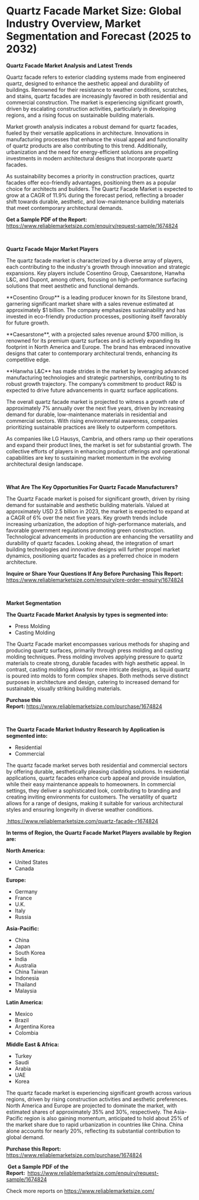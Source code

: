<p><h1>Quartz Facade Market Size: Global Industry Overview, Market Segmentation and Forecast (2025 to 2032)</h1></p><p><strong>Quartz Facade Market Analysis and Latest Trends</strong></p>
<p><p>Quartz facade refers to exterior cladding systems made from engineered quartz, designed to enhance the aesthetic appeal and durability of buildings. Renowned for their resistance to weather conditions, scratches, and stains, quartz facades are increasingly favored in both residential and commercial construction. The market is experiencing significant growth, driven by escalating construction activities, particularly in developing regions, and a rising focus on sustainable building materials.</p><p>Market growth analysis indicates a robust demand for quartz facades, fueled by their versatile applications in architecture. Innovations in manufacturing processes that enhance the visual appeal and functionality of quartz products are also contributing to this trend. Additionally, urbanization and the need for energy-efficient solutions are propelling investments in modern architectural designs that incorporate quartz facades.</p><p>As sustainability becomes a priority in construction practices, quartz facades offer eco-friendly advantages, positioning them as a popular choice for architects and builders. The Quartz Facade Market is expected to grow at a CAGR of 11.9% during the forecast period, reflecting a broader shift towards durable, aesthetic, and low-maintenance building materials that meet contemporary architectural demands.</p></p>
<p><strong>Get a Sample PDF of the Report:&nbsp;</strong> <a href="https://www.reliablemarketsize.com/enquiry/request-sample/1674824?utm_campaign=2520&utm_medium=2&utm_source=Github&utm_content=ia&utm_term=25032025&utm_id=quartz-facade">https://www.reliablemarketsize.com/enquiry/request-sample/1674824</a></p>
<p>&nbsp;</p>
<p><strong>Quartz Facade Major Market Players</strong></p>
<p><p>The quartz facade market is characterized by a diverse array of players, each contributing to the industry's growth through innovation and strategic expansions. Key players include Cosentino Group, Caesarstone, Hanwha L&C, and Dupont, among others, focusing on high-performance surfacing solutions that meet aesthetic and functional demands.</p><p>**Cosentino Group** is a leading producer known for its Silestone brand, garnering significant market share with a sales revenue estimated at approximately $1 billion. The company emphasizes sustainability and has invested in eco-friendly production processes, positioning itself favorably for future growth.</p><p>**Caesarstone**, with a projected sales revenue around $700 million, is renowned for its premium quartz surfaces and is actively expanding its footprint in North America and Europe. The brand has embraced innovative designs that cater to contemporary architectural trends, enhancing its competitive edge.</p><p>**Hanwha L&C** has made strides in the market by leveraging advanced manufacturing technologies and strategic partnerships, contributing to its robust growth trajectory. The company’s commitment to product R&D is expected to drive future advancements in quartz surface applications.</p><p>The overall quartz facade market is projected to witness a growth rate of approximately 7% annually over the next five years, driven by increasing demand for durable, low-maintenance materials in residential and commercial sectors. With rising environmental awareness, companies prioritizing sustainable practices are likely to outperform competitors.</p><p>As companies like LG Hausys, Cambria, and others ramp up their operations and expand their product lines, the market is set for substantial growth. The collective efforts of players in enhancing product offerings and operational capabilities are key to sustaining market momentum in the evolving architectural design landscape.</p></p>
<p>&nbsp;</p>
<p><strong>What Are The Key Opportunities For Quartz Facade Manufacturers?</strong></p>
<p><p>The Quartz Facade market is poised for significant growth, driven by rising demand for sustainable and aesthetic building materials. Valued at approximately USD 2.5 billion in 2023, the market is expected to expand at a CAGR of 6% over the next five years. Key growth trends include increasing urbanization, the adoption of high-performance materials, and favorable government regulations promoting green construction. Technological advancements in production are enhancing the versatility and durability of quartz facades. Looking ahead, the integration of smart building technologies and innovative designs will further propel market dynamics, positioning quartz facades as a preferred choice in modern architecture.</p></p>
<p><strong>Inquire or Share Your Questions If Any Before Purchasing This Report:</strong> <a href="https://www.reliablemarketsize.com/enquiry/pre-order-enquiry/1674824?utm_campaign=2520&utm_medium=2&utm_source=Github&utm_content=ia&utm_term=25032025&utm_id=quartz-facade">https://www.reliablemarketsize.com/enquiry/pre-order-enquiry/1674824</a></p>
<p>&nbsp;</p>
<p><strong>Market Segmentation</strong></p>
<p><strong>The Quartz Facade Market Analysis by types is segmented into:</strong></p>
<p><ul><li>Press Molding</li><li>Casting Molding</li></ul></p>
<p><p>The Quartz Facade market encompasses various methods for shaping and producing quartz surfaces, primarily through press molding and casting molding techniques. Press molding involves applying pressure to quartz materials to create strong, durable facades with high aesthetic appeal. In contrast, casting molding allows for more intricate designs, as liquid quartz is poured into molds to form complex shapes. Both methods serve distinct purposes in architecture and design, catering to increased demand for sustainable, visually striking building materials.</p></p>
<p><strong>Purchase this Report:&nbsp;</strong><a href="https://www.reliablemarketsize.com/purchase/1674824?utm_campaign=2520&utm_medium=2&utm_source=Github&utm_content=ia&utm_term=25032025&utm_id=quartz-facade">https://www.reliablemarketsize.com/purchase/1674824</a></p>
<p>&nbsp;</p>
<p><strong>The Quartz Facade Market Industry Research by Application is segmented into:</strong></p>
<p><ul><li>Residential</li><li>Commercial</li></ul></p>
<p><p>The quartz facade market serves both residential and commercial sectors by offering durable, aesthetically pleasing cladding solutions. In residential applications, quartz facades enhance curb appeal and provide insulation, while their easy maintenance appeals to homeowners. In commercial settings, they deliver a sophisticated look, contributing to branding and creating inviting environments for customers. The versatility of quartz allows for a range of designs, making it suitable for various architectural styles and ensuring longevity in diverse weather conditions.</p></p>
<p><a href="https://www.reliablemarketsize.com/quartz-facade-r1674824?utm_campaign=2520&utm_medium=2&utm_source=Github&utm_content=ia&utm_term=25032025&utm_id=quartz-facade">&nbsp;https://www.reliablemarketsize.com/quartz-facade-r1674824</a></p>
<p><strong>In terms of Region, the Quartz Facade Market Players available by Region are:</strong></p>
<p>
    <p> <strong> North America: </strong>
        <ul>
            <li>United States</li>
            <li>Canada</li>
        </ul>
        </p> 
    <p> <strong> Europe: </strong>
        <ul>
            <li>Germany</li>
            <li>France</li>
            <li>U.K.</li>
            <li>Italy</li>
            <li>Russia</li>
        </ul>
        </p> 
    <p> <strong> Asia-Pacific: </strong>
        <ul>
            <li>China</li>
            <li>Japan</li>
            <li>South Korea</li>
            <li>India</li>
            <li>Australia</li>
            <li>China Taiwan</li>
            <li>Indonesia</li>
            <li>Thailand</li>
            <li>Malaysia</li>
        </ul>
        </p> 
    <p> <strong> Latin America: </strong>
        <ul>
            <li>Mexico</li>
            <li>Brazil</li>
            <li>Argentina Korea</li>
            <li>Colombia</li>
        </ul>
        </p> 
    <p> <strong> Middle East & Africa: </strong>
        <ul>
            <li>Turkey</li>
            <li>Saudi</li>
            <li>Arabia</li>
            <li>UAE</li>
            <li>Korea</li>
        </ul>
    </p>
    </p>
<p><p>The quartz facade market is experiencing significant growth across various regions, driven by rising construction activities and aesthetic preferences. North America and Europe are projected to dominate the market, with estimated shares of approximately 35% and 30%, respectively. The Asia-Pacific region is also gaining momentum, anticipated to hold about 25% of the market share due to rapid urbanization in countries like China. China alone accounts for nearly 20%, reflecting its substantial contribution to global demand.</p></p>
<p><strong>Purchase this Report: </strong><a href="https://www.reliablemarketsize.com/purchase/1674824?utm_campaign=2520&utm_medium=2&utm_source=Github&utm_content=ia&utm_term=25032025&utm_id=quartz-facade">https://www.reliablemarketsize.com/purchase/1674824</a></p>
<p>&nbsp;<strong>Get a Sample PDF of the Report:&nbsp;&nbsp;</strong><a href="https://www.reliablemarketsize.com/enquiry/request-sample/1674824?utm_campaign=2520&utm_medium=2&utm_source=Github&utm_content=ia&utm_term=25032025&utm_id=quartz-facade">https://www.reliablemarketsize.com/enquiry/request-sample/1674824</a></p>
<p><strong></strong></p>
<p>Check more reports on <a href="https://www.reliablemarketsize.com/?utm_campaign=2520&utm_medium=2&utm_source=Github&utm_content=ia&utm_term=25032025&utm_id=quartz-facade">https://www.reliablemarketsize.com/</a></p>